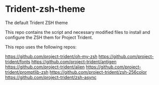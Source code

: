 # Trident-zsh-theme
The default Trident ZSH theme

This repo contains the script and necessary modified files to install and configure the ZSH them for Project Trident.

This repo uses the following repos:

https://github.com/project-trident/oh-my-zsh
https://github.com/project-trident/fonts
https://github.com/project-trident/antigen
https://github.com/project-trident/alien
https://github.com/project-trident/promptlib-zsh
https://github.com/project-trident/zsh-256color
https://github.com/project-trident/zsh-async

